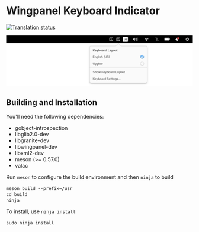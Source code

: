 # Wingpanel Keyboard Indicator
[![Translation status](https://l10n.elementary.io/widgets/wingpanel/-/wingpanel-indicator-keyboard/svg-badge.svg)](https://l10n.elementary.io/projects/wingpanel/wingpanel-indicator-keyboard)

![Screenshot](data/screenshot.png?raw=true)

## Building and Installation

You'll need the following dependencies:

* gobject-introspection
* libglib2.0-dev
* libgranite-dev
* libwingpanel-dev
* libxml2-dev
* meson (>= 0.57.0)
* valac
    
Run `meson` to configure the build environment and then `ninja` to build

    meson build --prefix=/usr
    cd build
    ninja
    
To install, use `ninja install`

    sudo ninja install
